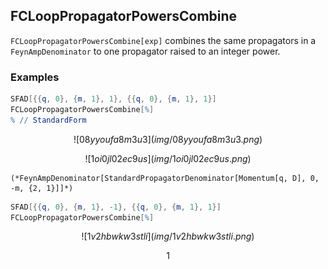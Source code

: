 ##  FCLoopPropagatorPowersCombine 

`FCLoopPropagatorPowersCombine[exp]` combines the same propagators in a `FeynAmpDenominator` to one propagator raised to an integer power.

###  Examples 

```mathematica
SFAD[{{q, 0}, {m, 1}, 1}, {{q, 0}, {m, 1}, 1}]
FCLoopPropagatorPowersCombine[%]
% // StandardForm
```

$$![08yyoufa8m3u3](img/08yyoufa8m3u3.png)$$

$$![1oi0jl02ec9us](img/1oi0jl02ec9us.png)$$

```
(*FeynAmpDenominator[StandardPropagatorDenominator[Momentum[q, D], 0, -m, {2, 1}]]*)
```

```mathematica
SFAD[{{q, 0}, {m, 1}, -1}, {{q, 0}, {m, 1}, 1}]
FCLoopPropagatorPowersCombine[%]
```

$$![1v2hbwkw3stli](img/1v2hbwkw3stli.png)$$

$$1$$